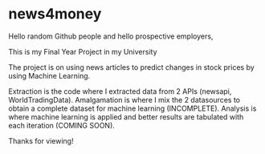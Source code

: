 # news4money
Hello random Github people and hello prospective employers,

This is my Final Year Project in my University

The project is on using news articles to predict changes in stock prices by using Machine Learning.

Extraction is the code where I extracted data from 2 APIs (newsapi, WorldTradingData).
Amalgamation is where I mix the 2 datasources to obtain a complete dataset for machine learning (INCOMPLETE).
Analysis is where machine learning is applied and better results are tabulated with each iteration (COMING SOON).

Thanks for viewing!
